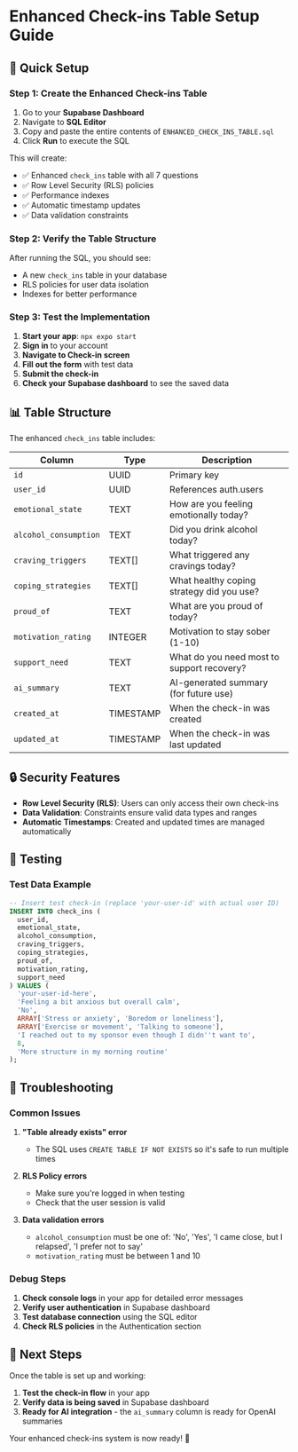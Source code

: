 # Enhanced Check-ins Table Setup Guide

## 🚀 Quick Setup

### Step 1: Create the Enhanced Check-ins Table

1. Go to your **Supabase Dashboard**
2. Navigate to **SQL Editor**
3. Copy and paste the entire contents of `ENHANCED_CHECK_INS_TABLE.sql`
4. Click **Run** to execute the SQL

This will create:
- ✅ Enhanced `check_ins` table with all 7 questions
- ✅ Row Level Security (RLS) policies
- ✅ Performance indexes
- ✅ Automatic timestamp updates
- ✅ Data validation constraints

### Step 2: Verify the Table Structure

After running the SQL, you should see:
- A new `check_ins` table in your database
- RLS policies for user data isolation
- Indexes for better performance

### Step 3: Test the Implementation

1. **Start your app**: `npx expo start`
2. **Sign in** to your account
3. **Navigate to Check-in screen**
4. **Fill out the form** with test data
5. **Submit the check-in**
6. **Check your Supabase dashboard** to see the saved data

## 📊 Table Structure

The enhanced `check_ins` table includes:

| Column | Type | Description |
|--------|------|-------------|
| `id` | UUID | Primary key |
| `user_id` | UUID | References auth.users |
| `emotional_state` | TEXT | How are you feeling emotionally today? |
| `alcohol_consumption` | TEXT | Did you drink alcohol today? |
| `craving_triggers` | TEXT[] | What triggered any cravings today? |
| `coping_strategies` | TEXT[] | What healthy coping strategy did you use? |
| `proud_of` | TEXT | What are you proud of today? |
| `motivation_rating` | INTEGER | Motivation to stay sober (1-10) |
| `support_need` | TEXT | What do you need most to support recovery? |
| `ai_summary` | TEXT | AI-generated summary (for future use) |
| `created_at` | TIMESTAMP | When the check-in was created |
| `updated_at` | TIMESTAMP | When the check-in was last updated |

## 🔒 Security Features

- **Row Level Security (RLS)**: Users can only access their own check-ins
- **Data Validation**: Constraints ensure valid data types and ranges
- **Automatic Timestamps**: Created and updated times are managed automatically

## 🧪 Testing

### Test Data Example

```sql
-- Insert test check-in (replace 'your-user-id' with actual user ID)
INSERT INTO check_ins (
  user_id,
  emotional_state,
  alcohol_consumption,
  craving_triggers,
  coping_strategies,
  proud_of,
  motivation_rating,
  support_need
) VALUES (
  'your-user-id-here',
  'Feeling a bit anxious but overall calm',
  'No',
  ARRAY['Stress or anxiety', 'Boredom or loneliness'],
  ARRAY['Exercise or movement', 'Talking to someone'],
  'I reached out to my sponsor even though I didn''t want to',
  8,
  'More structure in my morning routine'
);
```

## 🔧 Troubleshooting

### Common Issues

1. **"Table already exists" error**
   - The SQL uses `CREATE TABLE IF NOT EXISTS` so it's safe to run multiple times

2. **RLS Policy errors**
   - Make sure you're logged in when testing
   - Check that the user session is valid

3. **Data validation errors**
   - `alcohol_consumption` must be one of: 'No', 'Yes', 'I came close, but I relapsed', 'I prefer not to say'
   - `motivation_rating` must be between 1 and 10

### Debug Steps

1. **Check console logs** in your app for detailed error messages
2. **Verify user authentication** in Supabase dashboard
3. **Test database connection** using the SQL editor
4. **Check RLS policies** in the Authentication section

## 🎉 Next Steps

Once the table is set up and working:

1. **Test the check-in flow** in your app
2. **Verify data is being saved** in Supabase dashboard
3. **Ready for AI integration** - the `ai_summary` column is ready for OpenAI summaries

Your enhanced check-ins system is now ready! 🚀 